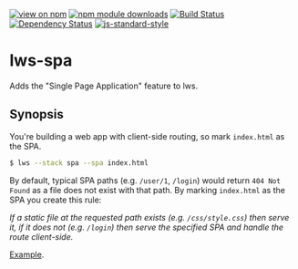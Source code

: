 [![view on npm](http://img.shields.io/npm/v/local-web-server-spa.svg)](https://www.npmjs.org/package/local-web-server-spa)
[![npm module downloads](http://img.shields.io/npm/dt/local-web-server-spa.svg)](https://www.npmjs.org/package/local-web-server-spa)
[![Build Status](https://travis-ci.org/local-web-server/spa.svg?branch=master)](https://travis-ci.org/local-web-server/spa)
[![Dependency Status](https://david-dm.org/local-web-server/spa.svg)](https://david-dm.org/local-web-server/spa)
[![js-standard-style](https://img.shields.io/badge/code%20style-standard-brightgreen.svg)](https://github.com/feross/standard)

# lws-spa

Adds the "Single Page Application" feature to lws.

## Synopsis

You're building a web app with client-side routing, so mark `index.html` as the SPA.
```sh
$ lws --stack spa --spa index.html
```

By default, typical SPA paths (e.g. `/user/1`, `/login`) would return `404 Not Found` as a file does not exist with that path. By marking `index.html` as the SPA you create this rule:

*If a static file at the requested path exists (e.g. `/css/style.css`) then serve it, if it does not (e.g. `/login`) then serve the specified SPA and handle the route client-side.*

[Example](https://github.com/75lb/local-web-server/tree/master/example/spa).
